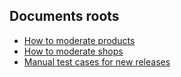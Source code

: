 ## Documents roots

- [How to moderate products](how-to-moderate-products.md)
- [How to moderate shops](how-to-moderate-new-shops.md)
- [Manual test cases for new releases](manual-test-cases-for-new-releases.md)

